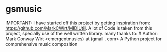 # gsmusic
IMPORTANT: I have started off this project by getting inspiration from: https://github.com/MarkCWirt/MIDIUtil. A lot of Code is taken from this project, specially use of the well written library. many thanks to: # Author:      Mark Conway Wirt <emergentmusics) at (gmail . com>
A Python project for comprehensive music composition
